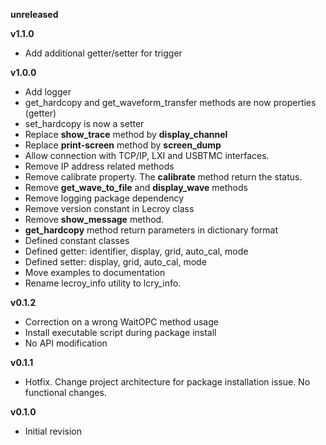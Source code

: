 **unreleased**

**v1.1.0**
- Add additional getter/setter for trigger

**v1.0.0**
- Add logger
- get_hardcopy and get_waveform_transfer methods are now properties (getter)
- set_hardcopy is now a setter
- Replace **show_trace** method by **display_channel**
- Replace **print-screen** method by **screen_dump**
- Allow connection with TCP/IP, LXI and USBTMC interfaces.
- Remove IP address related methods
- Remove calibrate property. The **calibrate** method return the status.
- Remove **get_wave_to_file** and **display_wave** methods  
- Remove logging package dependency
- Remove version constant in Lecroy class
- Remove **show_message** method.
- **get_hardcopy** method return parameters in dictionary format
- Defined constant classes
- Defined getter: identifier, display, grid, auto_cal, mode
- Defined setter: display, grid, auto_cal, mode
- Move examples to documentation
- Rename lecroy_info utility to lcry_info.


**v0.1.2**
- Correction on a wrong WaitOPC method usage
- Install executable script during package install
- No API modification

**v0.1.1**
- Hotfix. Change project architecture for package installation issue. No functional changes.

**v0.1.0**
- Initial revision
